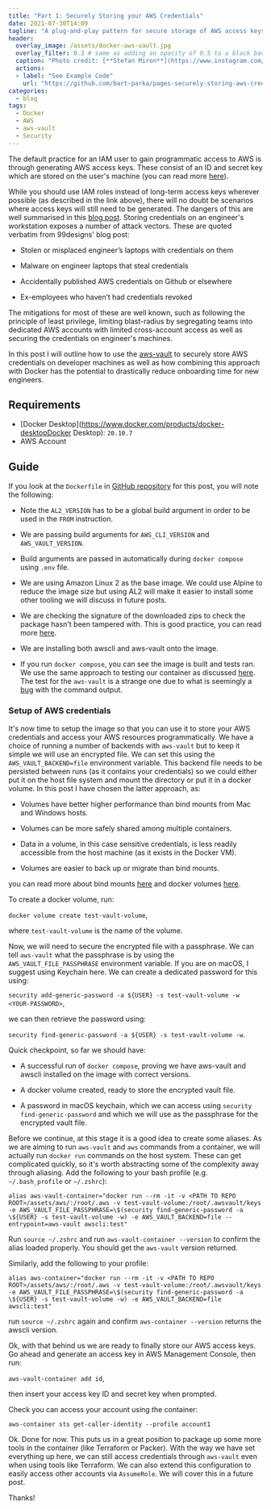 ```yaml
---
title: "Part 1: Securely Storing your AWS Credentials"
date: 2021-07-30T14:09
tagline: "A plug-and-play pattern for secure storage of AWS access keys and convenient packaging of developer tools."
header:
  overlay_image: /assets/docker-aws-vault.jpg
  overlay_filter: 0.3 # same as adding an opacity of 0.5 to a black background
  caption: "Photo credit: [**Stefan Miron**](https://www.instagram.com/stefanmironphotography)"
  actions:
  - label: "See Example Code"
    url: "https://github.com/bart-parka/pages-securely-storing-aws-credentials"
categories:
  - blog
tags:
  - Docker
  - AWS
  - aws-vault
  - Security
---
```


The default practice for an IAM user to gain programmatic access to AWS is through generating AWS access keys. These consist of an ID and secret key which are stored on the user's machine (you can read more [here](https://docs.aws.amazon.com/general/latest/gr/aws-access-keys-best-practices.html)).

While you should use IAM roles instead of long-term access keys wherever possible (as described in the link above), there will no doubt be scenarios where access keys will still need to be generated. The dangers of this are well summarised in this [blog post](https://99designs.com.au/blog/engineering/aws-vault/). Storing credentials on an engineer's workstation exposes a number of attack vectors. These are quoted verbatim from 99designs' blog post:

- Stolen or misplaced engineer’s laptops with credentials on them

- Malware on engineer laptops that steal credentials

- Accidentally published AWS credentials on Github or elsewhere

- Ex-employees who haven’t had credentials revoked

The mitigations for most of these are well known, such as following the principle of least privilege, limiting blast-radius by segregating teams into dedicated AWS accounts with limited cross-account access as well as securing the credentials on engineer's machines.

In this post I will outline how to use the [aws-vault](https://github.com/99designs/aws-vault) to securely store AWS credentials on developer machines as well as how combining this approach with Docker has the potential to drastically reduce onboarding time for new engineers.

## Requirements

- [Docker Desktop](https://www.docker.com/products/docker-desktopDocker Desktop): `20.10.7`
- AWS Account

## Guide

If you look at the `Dockerfile` in [GitHub repository](https://github.com/bart-parka/pages-securely-storing-aws-credentials) for this post, you will note the following:

- Note the `AL2_VERSION` has to be a global build argument in order to be used in the `FROM` instruction.

- We are passing build arguments for `AWS_CLI_VERSION` and `AWS_VAULT_VERSION`.

- Build arguments are passed in automatically during `docker compose` using `.env` file.

- We are using Amazon Linux 2 as the base image. We could use Alpine to reduce the image size but using AL2 will make it easier to install some other tooling we will discuss in future posts.

- We are checking the signature of the downloaded zips to check the package hasn't been tampered with. This is good practice, you can read more [here](https://www.gnupg.org/gph/en/manual/x135.html).

- We are installing both awscli and aws-vault onto the image.

- If you run `docker compose`, you can see the image is built and tests ran. We use the same approach to testing our container as discussed [here](https://bart-parka.github.io/blog/docker-inspec/). The test for the `aws-vault` is a strange one due to what is seemingly a [bug](https://github.com/inspec/inspec/pull/4548) with the command output.

### Setup of AWS credentials

It's now time to setup the image so that you can use it to store your AWS credentials and access your AWS resources programmatically. We have a choice of running a number of backends with `aws-vault` but to keep it simple we will use an encrypted file. We can set this using the `AWS_VAULT_BACKEND=file` environment variable. This backend file needs to be persisted between runs (as it contains your credentials) so we could either put it on the host file system and mount the directory or put it in a docker volume. In this post I have chosen the latter approach, as:

- Volumes have better higher performance than bind mounts from Mac and Windows hosts.

- Volumes can be more safely shared among multiple containers.

- Data in a volume, in this case sensitive credentials, is less readily accessible from the host machine (as it exists in the Docker VM).

- Volumes are easier to back up or migrate than bind mounts.

you can read more about bind mounts [here](https://docs.docker.com/storage/bind-mounts/) and docker volumes [here](https://docs.docker.com/storage/volumes/).

To create a docker volume, run:

`docker volume create test-vault-volume`,

where `test-vault-volume` is the name of the volume.

Now, we will need to secure the encrypted file with a passphrase. We can tell `aws-vault` what the passphrase is by using the `AWS_VAULT_FILE_PASSPHRASE` environment variable. If you are on macOS, I suggest using Keychain here. We can create a dedicated password for this using:

`security add-generic-password -a ${USER} -s test-vault-volume -w <YOUR-PASSWORD>`,

we can then retrieve the password using:

`security find-generic-password -a ${USER} -s test-vault-volume -w`.

Quick checkpoint, so far we should have:

- A successful run of `docker compose`, proving we have aws-vault and awscli installed on the image with correct versions.

- A docker volume created, ready to store the encrypted vault file.

- A password in macOS keychain, which we can access using `security find-generic-password` and which we will use as the passphrase for the encrypted vault file.

Before we continue, at this stage it is a good idea to create some aliases. As we are aiming to run `aws-vault` and `aws` commands from a container, we will actually run `docker run` commands on the host system. These can get complicated quickly, so it's worth abstracting some of the complexity away through aliasing. Add the following to your bash profile (e.g. `~/.bash_profile` or `~/.zshrc`):

```
alias aws-vault-container="docker run --rm -it -v <PATH TO REPO ROOT>/assets/aws/:/root/.aws -v test-vault-volume:/root/.awsvault/keys -e AWS_VAULT_FILE_PASSPHRASE=\$(security find-generic-password -a \${USER} -s test-vault-volume -w) -e AWS_VAULT_BACKEND=file --entrypoint=aws-vault awscli:test"
```

Run `source ~/.zshrc` and run `aws-vault-container --version` to confirm the alias loaded properly. You should get the `aws-vault` version returned.

Similarly, add the following to your profile:

```
alias aws-container="docker run --rm -it -v <PATH TO REPO ROOT>/assets/aws/:/root/.aws -v test-vault-volume:/root/.awsvault/keys -e AWS_VAULT_FILE_PASSPHRASE=\$(security find-generic-password -a \${USER} -s test-vault-volume -w) -e AWS_VAULT_BACKEND=file awscli:test"
```

run `source ~/.zshrc` again and confirm `aws-container --version` returns the awscli version.

Ok, with that behind us we are ready to finally store our AWS access keys. Go ahead and generate an access key in AWS Management Console, then run:

`aws-vault-container add id`,

then insert your access key ID and secret key when prompted.  

Check you can access your account using the container:

`aws-container sts get-caller-identity --profile account1`

Ok. Done for now. This puts us in a great position to package up some more tools in the container (like Terraform or Packer). With the way we have set everything up here, we can still access credentials through `aws-vault` even when using tools like Terraform. We can also extend this configuration to easily access other accounts via `AssumeRole`. We will cover this in a future post.

Thanks!


